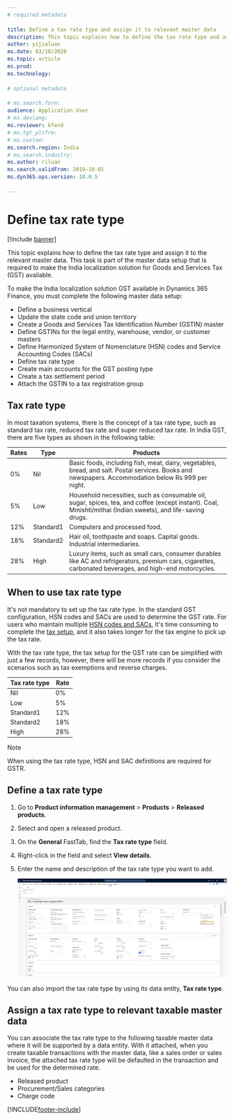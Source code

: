 ```yaml
---
# required metadata

title: Define a tax rate type and assign it to relevant master data  
description: This topic explains how to define the tax rate type and assign it to the relevant master data. 
author: yijialuan 
ms.date: 03/18/2020
ms.topic: article
ms.prod: 
ms.technology: 

# optional metadata

# ms.search.form: 
audience: Application User
# ms.devlang: 
ms.reviewer: kfend
# ms.tgt_pltfrm: 
# ms.custom: 
ms.search.region: India
# ms.search.industry: 
ms.author: riluan
ms.search.validFrom: 2019-10-01
ms.dyn365.ops.version: 10.0.5

---
```


# Define tax rate type

[!include [banner](../includes/banner.md)]

This topic explains how to define the tax rate type and assign it to the relevant master data. This task is part of the master data setup that is required to make the India localization solution for Goods and Services Tax (GST) available.

To make the India localization solution GST available in Dynamics 365 Finance, you must complete the following master data setup:

- Define a business vertical
- Update the state code and union territory
- Create a Goods and Services Tax Identification Number (GSTIN) master
- Define GSTINs for the legal entity, warehouse, vendor, or customer masters
- Define Harmonized System of Nomenclature (HSN) codes and Service Accounting Codes (SACs)
- Define tax rate type
- Create main accounts for the GST posting type
- Create a tax settlement period
- Attach the GSTIN to a tax registration group

## Tax rate type

In most taxation systems, there is the concept of a tax rate type, such as standard tax rate, reduced tax rate and super reduced tax rate. In India GST, there are five types as shown in the following table:

| Rates | Type      | Products                                                                                                                                                     |
| ----- | --------- | ------------------------------------------------------------------------------------------------------------------------------------------------------------ |
| 0%    | Nil       | Basic foods, including fish, meat, dairy, vegetables, bread, and salt. Postal services. Books and newspapers. Accommodation below Rs 999 per night.           |
| 5%    | Low       | Household necessities, such as consumable oil, sugar, spices, tea, and coffee (except instant). Coal, Mmishti/mithai (Indian sweets), and life-saving drugs. |
| 12%   | Standard1 | Computers and processed food.                                                                                                                                |
| 18%   | Standard2 | Hair oil, toothpaste and soaps. Capital goods. Industrial intermediaries.                                                                                    |
| 28%   | High      | Luxury items, such as small cars, consumer durables like AC and refrigerators, premium cars, cigarettes, carbonated beverages, and high-end motorcycles.     |

## When to use tax rate type

It's not mandatory to set up the tax rate type. In the standard GST configuration, HSN codes and SACs are used to determine the GST rate. For users who maintain multiple [HSN codes and SACs](apac-ind-GST-hsn-service-accounting-codes.md), it's time consuming to complete the [tax setup](apac-ind-GST-set-up-rate-percentage-tables.md), and it also takes longer for the tax engine to pick up the tax rate.

With the tax rate type, the tax setup for the GST rate can be simplified with just a few records, however, there will be more records if you consider the scenarios such as tax exemptions and reverse charges.

| Tax rate type | Rate |
| ------------- | ---- |
| Nil           | 0%   |
| Low           | 5%   |
| Standard1     | 12%  |
| Standard2     | 18%  |
| High          | 28%  |

> [!NOTE]
> When using the tax rate type, HSN and SAC definitions are required for GSTR. 

## Define a tax rate type

1. Go to **Product information management** \> **Products** \> **Released products**.
2. Select and open a released product. 
3. On the **General** FastTab, find the **Tax rate type** field.
4. Right-click in the field and select **View details**.
5. Enter the name and description of the tax rate type you want to add.

    ![Define tax rate type.](media/IND-define-tax-rate-type.png)

You can also import the tax rate type by using its data entity, **Tax rate type**.

## Assign a tax rate type to relevant taxable master data

You can associate the tax rate type to the following taxable master data where it will be supported by a data entity. With it attached, when you create taxable transactions with the master data, like a sales order or sales invoice, the attached tax rate type will be defaulted in the transaction and be used for the determined rate.

- Released product
- Procurement/Sales categories
- Charge code


[!INCLUDE[footer-include](../../includes/footer-banner.md)]